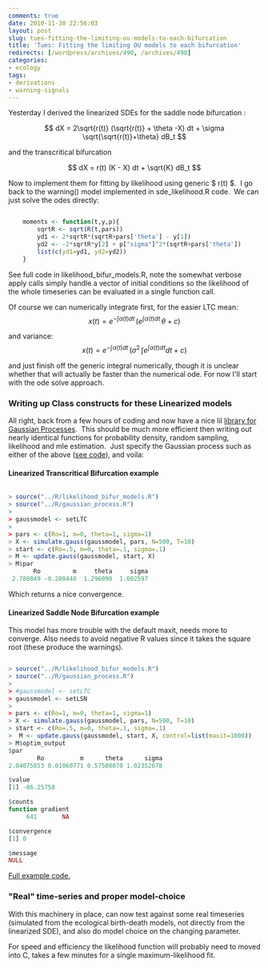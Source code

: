 ```yaml
---
comments: true
date: 2010-11-30 22:56:03
layout: post
slug: tues-fitting-the-limiting-ou-models-to-each-bifurcation
title: 'Tues: Fitting the limiting OU models to each bifurcation'
redirects: [/wordpress/archives/490, /archives/490]
categories:
- ecology
tags:
- derivations
- warning-signals
---
```


Yesterday I derived the linearized SDEs for the saddle node bifurcation :

$$ dX = 2\sqrt{r(t)} (\sqrt{r(t)} + \theta -X) dt + \sigma \sqrt{\sqrt{r(t)}+\theta} dB_t $$

and the transcritical bifurcation

$$ dX = r(t) (K - X) dt + \sqrt{K} dB_t $$

Now to implement them for fitting by likelihood using generic $ r(t) $.  I go back to the warning() model implemented in sde_likelihood.R code.  We can just solve the odes directly:

```r

	moments <- function(t,y,p){ 
		sqrtR <- sqrt(R(t,pars)) 
		yd1 <- 2*sqrtR*(sqrtR+pars['theta'] - y[1]) 
		yd2 <- -2*sqrtR*y[2] + p["sigma"]^2*(sqrtR+pars['theta'])
		list(c(yd1=yd1, yd2=yd2))
	}

```

See full code in likelihood_bifur_models.R, note the somewhat verbose apply calls simply handle a vector of initial conditions so the likelihood of the whole timeseries can be evaluated in a single function call.  

Of course we can numerically integrate first, for the easier LTC mean:
$$
x\left( t\right) ={e}^{-\int \alpha\left( t\right) dt}\,\left( {e}^{\int \alpha\left( t\right) dt}\,\theta+c\right)
$$

and variance:
$$
x\left( t\right) ={e}^{-\int \alpha\left( t\right) dt}\,\left( {\sigma}^{2}\,\int {e}^{\int \alpha\left( t\right) dt}dt+c\right)
$$

and just finish off the generic integral numerically, though it is unclear whether that will actually be faster than the numerical ode.  For now I'll start with the ode solve approach.



### Writing up Class constructs for these Linearized models


All right, back from a few hours of coding and now have a nice lil [library for Gaussian Processes](https://github.com/cboettig/structured-populations/commit/91619e47e1cbdd65d5a1a5ae44bbaa7dcdc4ea0e#diff-0).  This should be much more efficient then writing out nearly identical functions for probability density, random sampling, likelihood and mle estimation.  Just specify the Gaussian process such as either of the above ([see code](https://github.com/cboettig/structured-populations/commit/91619e47e1cbdd65d5a1a5ae44bbaa7dcdc4ea0e#diff-1)), and voila:



####  Linearized Transcritical Bifurcation example 



```r

> source("../R/likelihood_bifur_models.R")
> source("../R/gaussian_process.R")
> 
> gaussmodel <- setLTC
> 
> pars <- c(Ro=1, m=0, theta=1, sigma=1)
> X <- simulate.gauss(gaussmodel, pars, N=500, T=10)
> start <- c(Ro=.5, m=0, theta=.1, sigma=.1)
> M <- update.gauss(gaussmodel, start, X)
> M$par
       Ro         m     theta     sigma 
 2.788049 -0.280440  1.296090  1.002597 


```

Which returns a nice convergence.  



####  Linearized Saddle Node Bifurcation example 


This model has more trouble with the default maxit, needs more to converge.  Also needs to avoid negative R values since it takes the square root (these produce the warnings).  

```r

> source("../R/likelihood_bifur_models.R")
> source("../R/gaussian_process.R")
> 
> #gaussmodel <- setLTC
> gaussmodel <- setLSN
> 
> pars <- c(Ro=1, m=0, theta=1, sigma=1)
> X <- simulate.gauss(gaussmodel, pars, N=500, T=10)
> start <- c(Ro=.5, m=0, theta=.1, sigma=.1)
>  M <- update.gauss(gaussmodel, start, X, control=list(maxit=1000))
> M$optim_output
$par
        Ro          m      theta      sigma 
2.04075853 0.01060771 0.57580070 1.02352678 

$value
[1] -86.25758

$counts
function gradient 
     641       NA 

$convergence
[1] 0

$message
NULL

```

[Full example code.](https://github.com/cboettig/structured-populations/commit/91619e47e1cbdd65d5a1a5ae44bbaa7dcdc4ea0e#diff-2)



###  "Real" time-series and proper model-choice 


With this machinery in place, can now test against some real timeseries (simulated from the ecological birth-death models, not directly from the linearized SDE), and also do model choice on the changing parameter.  

For speed and efficiency the likelihood function will probably need to moved into C, takes a few minutes for a single maximum-likelihood fit.  



